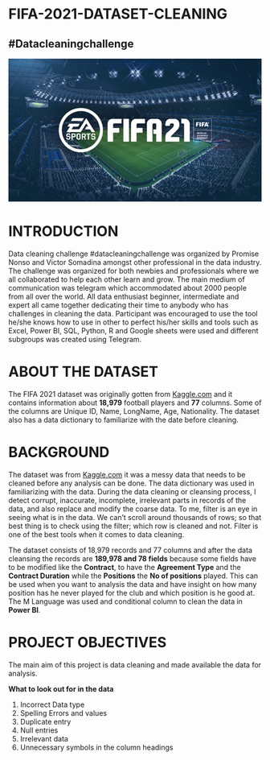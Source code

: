 # FIFA-2021-DATASET-CLEANING
## #Datacleaningchallenge
![](FIFAIMG.jpg)

# INTRODUCTION 
Data cleaning challenge #datacleaningchallenge was organized by Promise Nonso and Victor Somadina amongst other professional in the data industry. The challenge was organized for both newbies and professionals where we all collaborated to help each other learn and grow. The main medium of communication was telegram which accommodated about 2000 people from all over the world. All data enthusiast beginner, intermediate and expert all came together dedicating their time to anybody who has challenges in cleaning the data. Participant was encouraged to use the tool he/she knows how to use in other to perfect his/her skills and tools such as Excel, Power BI, SQL, Python, R and Google sheets were used and different subgroups was created using Telegram.

# ABOUT THE DATASET 
The FIFA 2021 dataset was originally gotten from [Kaggle.com](https://www.kaggle.com/datasets/yagunnersya/fifa-21-messy-raw-dataset-for-cleaning-exploring) and it contains information about **18,979** football players and **77** columns. Some of the columns are Unique ID, Name, LongName, Age, Nationality. The dataset also has a data dictionary to familiarize with the date before cleaning. 

# BACKGROUND 
The dataset was from [Kaggle.com](https://www.kaggle.com/datasets/yagunnersya/fifa-21-messy-raw-dataset-for-cleaning-exploring) it was a messy data that needs to be cleaned before any analysis can be done. The data dictionary was used in familiarizing with the data. During the data cleaning or cleansing process, I detect corrupt, inaccurate, incomplete, irrelevant parts in records of the data, and also replace and modify the coarse data. To me, filter is an eye in seeing what is in the data. We can’t scroll around thousands of rows; so that best thing is to check using the filter; which row is cleaned and not. Filter is one of the best tools when it comes to data cleaning.

The dataset consists of 18,979 records and 77 columns and after the data cleansing the records are **189,978 and 78 fields** because some fields have to be modified like the **Contract**, to have the **Agreement Type** and the **Contract Duration** while the **Positions** the **No of positions** played. This can be used when you want to analysis the data and have insight on how many position has he never played for the club and which position is he good at. The M Language was used and conditional column to clean the data in **Power BI**.  
 
# PROJECT OBJECTIVES 
The main aim of this project is data cleaning and made available the data for analysis. 

**What to look out for in the data** 
1.	Incorrect Data type 
2.	Spelling Errors and values 
3.	Duplicate entry
4.	Null entries 
5.	Irrelevant data 
6.	Unnecessary symbols in the column headings 
